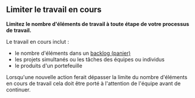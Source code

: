 ## Limiter le travail en cours

**Limitez le nombre d'éléments de travail à toute étape de votre processus de travail.**

Le travail en cours inclut :

- le nombre d'éléments dans un [backlog (panier)](glossary:backlog)
- les projets simultanés ou les tâches des équipes ou individus
- le produits d'un portefeuille

Lorsqu'une nouvelle action ferait dépasser la limite du nombre d'éléments en cours de travail cela doit être porté à l'attention de l'équipe avant de continuer.